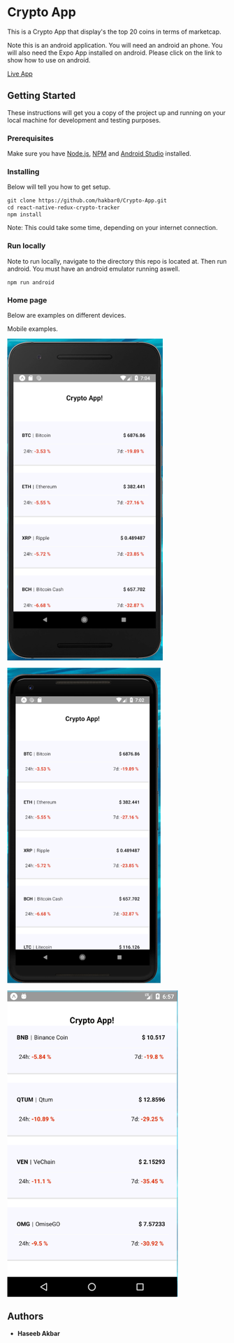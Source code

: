 # Crypto App

This is a Crypto App that display's the top 20 coins in terms of marketcap.

Note this is an android application. You will need an android an phone. 
You will also need the Expo App installed on android. Please click on the link
to show how to use on android. 

[Live App](https://expo.io/@hakbar0/your-app-slug)


## Getting Started

These instructions will get you a copy of the project up and running on your local machine for development and testing purposes.

### Prerequisites

Make sure you have [Node.js](https://nodejs.org/en/), [NPM](https://www.npmjs.com/) and [Android Studio](https://developer.android.com/studio/index.html) installed.

### Installing

Below will tell you how to get setup.

```
git clone https://github.com/hakbar0/Crypto-App.git
cd react-native-redux-crypto-tracker
npm install
```

Note: This could take some time, depending on your internet connection.

### Run locally

Note to run locally, navigate to the directory this repo is located at. Then run android. 
You must have an android emulator running aswell.

```
npm run android
```

### Home page

Below are examples on different devices.

Mobile examples.

![alt text](/react-native-redux-crypto-tracker/images/mobile.png)

![alt text](/react-native-redux-crypto-tracker/images/mobile1.png)

![alt text](/react-native-redux-crypto-tracker/images/mobile2.png)

## Authors

* **Haseeb Akbar**



